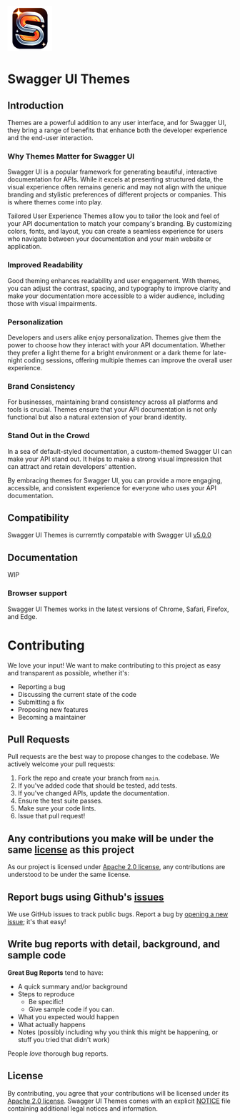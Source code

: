 # <img src="./images/swagger-ui-themes-logo.png" width="100">
# Swagger UI Themes

## Introduction
Themes are a powerful addition to any user interface, and for Swagger UI, they bring a range of benefits that enhance both the developer experience and the end-user interaction.

### Why Themes Matter for Swagger UI
Swagger UI is a popular framework for generating beautiful, interactive documentation for APIs. While it excels at presenting structured data, the visual experience often remains generic and may not align with the unique branding and stylistic preferences of different projects or companies. This is where themes come into play.

Tailored User Experience
Themes allow you to tailor the look and feel of your API documentation to match your company's branding. By customizing colors, fonts, and layout, you can create a seamless experience for users who navigate between your documentation and your main website or application.

### Improved Readability
Good theming enhances readability and user engagement. With themes, you can adjust the contrast, spacing, and typography to improve clarity and make your documentation more accessible to a wider audience, including those with visual impairments.

### Personalization
Developers and users alike enjoy personalization. Themes give them the power to choose how they interact with your API documentation. Whether they prefer a light theme for a bright environment or a dark theme for late-night coding sessions, offering multiple themes can improve the overall user experience.

### Brand Consistency
For businesses, maintaining brand consistency across all platforms and tools is crucial. Themes ensure that your API documentation is not only functional but also a natural extension of your brand identity.

### Stand Out in the Crowd
In a sea of default-styled documentation, a custom-themed Swagger UI can make your API stand out. It helps to make a strong visual impression that can attract and retain developers' attention.

By embracing themes for Swagger UI, you can provide a more engaging, accessible, and consistent experience for everyone who uses your API documentation.



## Compatibility
Swagger UI Themes is currerntly compatable with Swagger UI [v5.0.0](https://github.com/swagger-api/swagger-ui/tree/v5.0.0)

## Documentation
WIP

### Browser support
Swagger UI Themes works in the latest versions of Chrome, Safari, Firefox, and Edge.

# Contributing

We love your input! We want to make contributing to this project as easy and transparent as possible, whether it's:

- Reporting a bug
- Discussing the current state of the code
- Submitting a fix
- Proposing new features
- Becoming a maintainer

## Pull Requests

Pull requests are the best way to propose changes to the codebase. We actively welcome your pull requests:

1. Fork the repo and create your branch from `main`.
2. If you've added code that should be tested, add tests.
3. If you've changed APIs, update the documentation.
4. Ensure the test suite passes.
5. Make sure your code lints.
6. Issue that pull request!

## Any contributions you make will be under the same [license](LICENSE.md) as this project

As our project is licensed under [Apache 2.0 license](LICENSE.md), any contributions are understood to be under the same license.

## Report bugs using Github's [issues](https://github.com/jcphlux/swagger-ui-themes/issues)

We use GitHub issues to track public bugs. Report a bug by [opening a new issue](https://github.com/jcphlux/swagger-ui-themes/issues/new); it's that easy!

## Write bug reports with detail, background, and sample code

**Great Bug Reports** tend to have:

- A quick summary and/or background
- Steps to reproduce
  - Be specific!
  - Give sample code if you can.
- What you expected would happen
- What actually happens
- Notes (possibly including why you think this might be happening, or stuff you tried that didn't work)

People *love* thorough bug reports.

## License

By contributing, you agree that your contributions will be licensed under its [Apache 2.0 license](LICENSE.md).
Swagger UI Themes comes with an explicit [NOTICE](NOTICE) file
containing additional legal notices and information.
